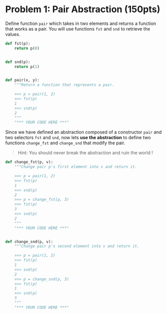 # Problem 1: Pair Abstraction (150pts)

Define function `pair` which takes in two elements and returns a function that works as a pair. You will use functions `fst` and `snd` to retrieve the values.

```python
def fst(p):
    return p(0)


def snd(p):
    return p(1)


def pair(x, y):
    """Return a function that represents a pair.

    >>> p = pair(1, 2)
    >>> fst(p)
    1
    >>> snd(p)
    2
    """
    "*** YOUR CODE HERE ***"

```

Since we have defined an abstraction composed of a constructor `pair` and two selectors `fst` and `snd`, now lets **use the abstraction** to define two functions `change_fst` and `change_snd` that modify the pair.

> Hint: You should never break the abstraction and ruin the world !

```python
def change_fst(p, v):
    """Change pair p's first element into v and return it.

    >>> p = pair(1, 2)
    >>> fst(p)
    1
    >>> snd(p)
    2
    >>> p = change_fst(p, 3)
    >>> fst(p)
    3
    >>> snd(p)
    2
    """
    "*** YOUR CODE HERE ***"


def change_snd(p, v):
    """Change pair p's second element into v and return it.

    >>> p = pair(1, 2)
    >>> fst(p)
    1
    >>> snd(p)
    2
    >>> p = change_snd(p, 3)
    >>> fst(p)
    1
    >>> snd(p)
    3
    """
    "*** YOUR CODE HERE ***"
```

